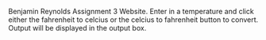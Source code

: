 Benjamin Reynolds Assignment 3 Website.
Enter in a temperature and click either the fahrenheit to celcius or the celcius to fahrenheit button to convert.
Output will be displayed in the output box.